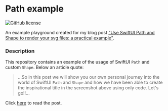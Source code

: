 # Path example

[![GitHub license](https://img.shields.io/badge/license-MIT-blue.svg)](https://raw.githubusercontent.com/chicio/Path-Example/main/LICENSE.md)

An example playground created for my blog post ["Use SwiftUI Path and Shape to render your svg files: a practical example"](https://www.fabrizioduroni.it/2022/10/03/swiftui-path-svg-scale/).

### Description

This repository contains an example of the usage of SwiftUI `Path` and custom `Shape`. Below an article quote:

> ...So in this post we will show you our own personal journey into the world of SwiftUI `Path` and `Shape` and how we 
have been able to create the inspirational title in the screenshot above using only code. Let's go!!...

Click [here](https://www.fabrizioduroni.it/2022/10/03/swiftui-path-svg-scale/) to read the post.
